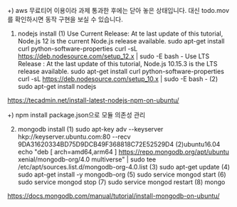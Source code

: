 +) aws 무료티어 이용이라 과제 통과한 후에는 닫아 놓은 상태입니다.
   대신 todo.mov 를 확인하시면 동작 구현을 보실 수 있습니다.

1. nodejs install
  (1)
  Use Current Release: At te last update of this tutorial, Node.js 12 is the current Node.js release available.
    sudo apt-get install curl python-software-properties
    curl -sL https://deb.nodesource.com/setup_12.x | sudo -E bash -
  Use LTS Release : At the last update of this tutorial, Node.js 10.15.3 is the LTS release available.
    sudo apt-get install curl python-software-properties
    curl -sL https://deb.nodesource.com/setup_10.x | sudo -E bash -
  (2)
  sudo apt-get install nodejs
 
  https://tecadmin.net/install-latest-nodejs-npm-on-ubuntu/
  
  +)
  npm install
  package.json으로 모듈 의존성 관리
  
2. mongodb install
  (1)
  sudo apt-key adv --keyserver hkp://keyserver.ubuntu.com:80 --recv 9DA31620334BD75D9DCB49F368818C72E52529D4
  (2)ubuntu16.04
  echo "deb [ arch=amd64,arm64 ] https://repo.mongodb.org/apt/ubuntu xenial/mongodb-org/4.0 multiverse" | sudo tee /etc/apt/sources.list.d/mongodb-org-4.0.list
  (3)
  sudo apt-get update
  (4)
  sudo apt-get install -y mongodb-org
  (5)
  sudo service mongod start
  (6)
  sudo service mongod stop
  (7)
  sudo service mongod restart
  (8)
  mongo
  
  https://docs.mongodb.com/manual/tutorial/install-mongodb-on-ubuntu/
